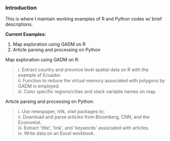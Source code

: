 ### Introduction  
This is where I maintain working examples of R and Python codes w/ brief descriptions.

**Current Examples:**  
1. Map exploration using GADM on R    
2. Article parsing and processing on Python  

Map exploration using GADM on R:   
>i. Extract country and province level spatial data on R with the example of Ecuador.   
ii. Function to reduce the virtual memory associated with polygons by GADM is employed.  
iii. Color specific regions/cities and stack variable names on map.  
  
Article parsing and processing on Python:       
>i. Use newspaper, nltk, xlwt packages to;    
ii. Download and parse articles from Bloomberg, CNN, and the Economist.    
iii. Extract 'title', 'link', and 'keywords' associated with articles.  
iv. Write data on an Excel workbook.
